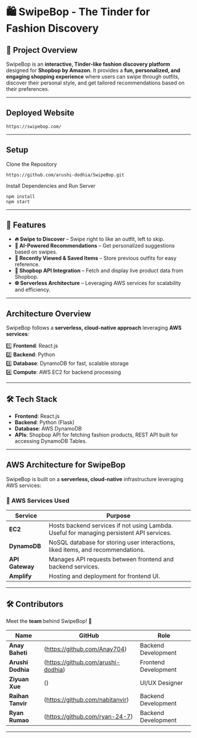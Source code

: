 # 🛍️ SwipeBop - The Tinder for Fashion Discovery  

## 📌 Project Overview  
SwipeBop is an **interactive, Tinder-like fashion discovery platform** designed for **Shopbop by Amazon**. It provides a **fun, personalized, and engaging shopping experience** where users can swipe through outfits, discover their personal style, and get tailored recommendations based on their preferences.

---

## Deployed Website
```
https://swipebop.com/
```

---

## Setup
Clone the Repository
```
https://github.com/arushi-dodhia/SwipeBop.git
```

Install Dependencies and Run Server
```
npm install
npm start
```
---

## 🚀 Features  
- **🔥 Swipe to Discover** – Swipe right to like an outfit, left to skip.
- **🤖 AI-Powered Recommendations** – Get personalized suggestions based on swipes.  
- **📌 Recently Viewed & Saved Items** – Store previous outfits for easy reference.  
- **🔗 Shopbop API Integration** – Fetch and display live product data from Shopbop.  
- **🌐 Serverless Architecture** – Leveraging AWS services for scalability and efficiency.  

---

## Architecture Overview  
SwipeBop follows a **serverless, cloud-native approach** leveraging **AWS services**:

1️⃣ **Frontend**: React.js  
2️⃣ **Backend**: Python                       
3️⃣ **Database**: DynamoDB for fast, scalable storage  
4️⃣ **Compute**: AWS EC2 for backend processing

---

## 🛠️ Tech Stack  
- **Frontend**: React.js
- **Backend**: Python (Flask)
- **Database**: AWS DynamoDB  
- **APIs**: Shopbop API for fetching fashion products, REST API built for accessing DynamoDB Tables.

---

## AWS Architecture for SwipeBop

SwipeBop is built on a **serverless, cloud-native** infrastructure leveraging AWS services:

### **🚀 AWS Services Used**
| Service       | Purpose |
|--------------|---------|
| **EC2**      | Hosts backend services if not using Lambda. Useful for managing persistent API services. |
| **DynamoDB** | NoSQL database for storing user interactions, liked items, and recommendations. |
| **API Gateway** | Manages API requests between frontend and backend services. |
| **Amplify**  | Hosting and deployment for frontend UI. |


---

## 🛠️ Contributors  

Meet the **team** behind SwipeBop! 🚀  

| Name | GitHub | Role |
|------|--------|------|
| **Anay Baheti** | (https://github.com/Anay704) | Backend Development |
| **Arushi Dodhia** | (https://github.com/arushi-dodhia) | Frontend Development |
| **Ziyuan Xue** | () | UI/UX Designer |
| **Raihan Tanvir** | (https://github.com/nabitanvir) | Backend Development |
| **Ryan Rumao** | (https://github.com/ryan-24-7) | Backend Development |


---

